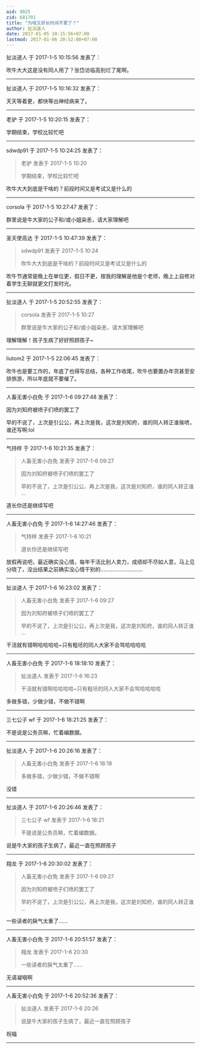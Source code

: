 ```yaml
---
aid: 9025
zid: 681701
title: "为啥又好长时间不更了？"
author: 扯淡道人
date: 2017-01-05 10:15:56+07:00
lastmod: 2017-01-06 20:52:00+07:00
---
```


扯淡道人 于 2017-1-5 10:15:56 发表了：

吹牛大大这是没有同人用了？张岱访临高别烂了尾啊。

---

扯淡道人 于 2017-1-5 10:16:32 发表了：

天天等着更，都快等出神经病来了。

---

老驴 于 2017-1-5 10:20:15 发表了：

学期结束，学校比较忙吧

---

sdwdp91 于 2017-1-5 10:24:25 发表了：

> 老驴 发表于 2017-1-5 10:20
>
> 学期结束，学校比较忙吧

吹牛大大到底是干啥的？前段时间又是考试又是什么的

---

corsola 于 2017-1-5 10:27:47 发表了：

群里说是牛大家的公子和/或小姐染恙，请大家理解吧

---

圣天使高达 于 2017-1-5 10:47:39 发表了：

> sdwdp91 发表于 2017-1-5 10:24
>
> 吹牛大大到底是干啥的？前段时间又是考试又是什么的

吹牛节通常是晚上在单位更，假日不更，按我的理解是他是个老师，晚上上自修对着学生无聊就更文打发时光。

---

扯淡道人 于 2017-1-5 20:52:55 发表了：

> corsola 发表于 2017-1-5 10:27
>
> 群里说是牛大家的公子和/或小姐染恙，请大家理解吧

理解理解！孩子生病了好好照顾孩子~

---

liutom2 于 2017-1-5 22:06:45 发表了：

吹牛也是要工作的，年底了也得写总结，各种工作收尾，吹牛也要置办年货甚至安排旅游，所以年底就不要催了。

---

人畜无害小白免 于 2017-1-6 09:27:48 发表了：

因为刘知府被喷子们喷的罢工了

早的不说了，上次是引公公，再上次是我，这次是刘知府，谁的同人转正谁挨喷，谁还写啊:lol

---

气持样 于 2017-1-6 10:21:35 发表了：

> 人畜无害小白免 发表于 2017-1-6 09:27
>
> 因为刘知府被喷子们喷的罢工了
>
> 早的不说了，上次是引公公，再上次是我，这次是刘知府，谁的同人转正谁 ...

道长你还是继续写吧

---

人畜无害小白免 于 2017-1-6 14:27:46 发表了：

> 气持样 发表于 2017-1-6 10:21
>
> 道长你还是继续写吧

放假再说吧，最近确实没心情，每年干活比别人卖力，成绩却不尽如人意，马上见分晓了，没出结果之前确实没心情干别的............................

---

扯淡道人 于 2017-1-6 16:23:02 发表了：

> 人畜无害小白免 发表于 2017-1-6 09:27
>
> 因为刘知府被喷子们喷的罢工了
>
> 早的不说了，上次是引公公，再上次是我，这次是刘知府，谁的同人转正谁 ...

干活就有错啊哈哈哈哈~只有粗坯的同人大家不会骂哈哈哈哈

---

人畜无害小白免 于 2017-1-6 18:18:10 发表了：

> 扯淡道人 发表于 2017-1-6 16:23
>
> 干活就有错啊哈哈哈哈~只有粗坯的同人大家不会骂哈哈哈哈

多做多错，少做少错，不做不错啊

---

三七公子 wf 于 2017-1-6 18:21:25 发表了：

不是说是公务员嘛，忙着编数据。

---

扯淡道人 于 2017-1-6 20:26:16 发表了：

> 人畜无害小白免 发表于 2017-1-6 18:18
>
> 多做多错，少做少错，不做不错啊

没错

---

扯淡道人 于 2017-1-6 20:26:46 发表了：

> 三七公子 wf 发表于 2017-1-6 18:21
>
> 不是说是公务员嘛，忙着编数据。

说是牛大家的孩子生病了，最近一直在照顾孩子

---

翔龙 于 2017-1-6 20:30:02 发表了：

> 人畜无害小白免 发表于 2017-1-6 09:27
>
> 因为刘知府被喷子们喷的罢工了
>
> 早的不说了，上次是引公公，再上次是我，这次是刘知府，谁的同人转正谁 ...

一些读者的戾气太重了……

---

人畜无害小白免 于 2017-1-6 20:51:57 发表了：

> 翔龙 发表于 2017-1-6 20:30
>
> 一些读者的戾气太重了……

无语凝咽啊

---

人畜无害小白免 于 2017-1-6 20:52:36 发表了：

> 扯淡道人 发表于 2017-1-6 20:26
>
> 说是牛大家的孩子生病了，最近一直在照顾孩子

祝福

---
